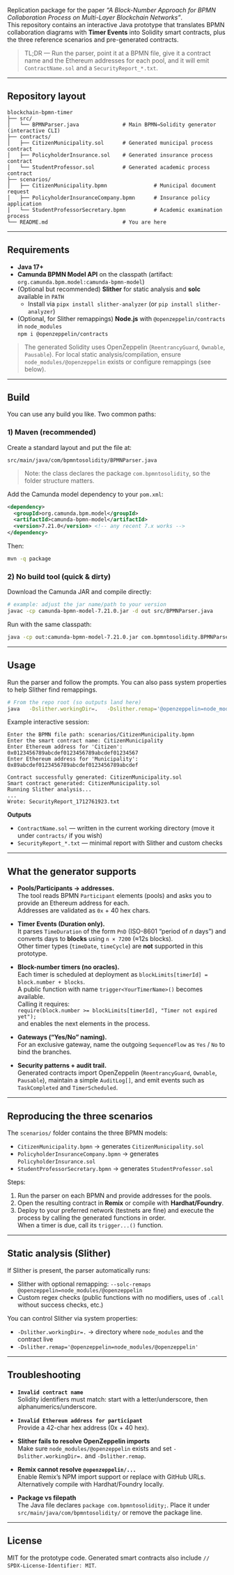 Replication package for the paper _“A Block-Number Approach for BPMN Collaboration Process on Multi-Layer Blockchain Networks”_.  
This repository contains an interactive Java prototype that translates BPMN collaboration diagrams with **Timer Events** into Solidity smart contracts, plus the three reference scenarios and pre-generated contracts.

> TL;DR — Run the parser, point it at a BPMN file, give it a contract name and the Ethereum addresses for each pool, and it will emit `ContractName.sol` and a `SecurityReport_*.txt`.

---

## Repository layout

```
blockchain-bpmn-timer
├── src/
│   └── BPMNParser.java              # Main BPMN→Solidity generator (interactive CLI)
├── contracts/
│   ├── CitizenMunicipality.sol      # Generated municipal process contract
│   ├── PolicyholderInsurance.sol    # Generated insurance process contract
│   └── StudentProfessor.sol         # Generated academic process contract
├── scenarios/
│   ├── CitizenMunicipality.bpmn               # Municipal document request
│   ├── PolicyholderInsuranceCompany.bpmn      # Insurance policy application
│   └── StudentProfessorSecretary.bpmn         # Academic examination process
└── README.md                        # You are here
```

---

## Requirements

- **Java 17+**
- **Camunda BPMN Model API** on the classpath (artifact: `org.camunda.bpm.model:camunda-bpmn-model`)
- (Optional but recommended) **Slither** for static analysis and **solc** available in `PATH`
  - Install via `pipx install slither-analyzer` (or `pip install slither-analyzer`)
- (Optional, for Slither remappings) **Node.js** with `@openzeppelin/contracts` in `node_modules`  
  `npm i @openzeppelin/contracts`

> The generated Solidity uses OpenZeppelin (`ReentrancyGuard`, `Ownable`, `Pausable`). For local static analysis/compilation, ensure `node_modules/@openzeppelin` exists or configure remappings (see below).

---

## Build

You can use any build you like. Two common paths:

### 1) Maven (recommended)
Create a standard layout and put the file at:
```
src/main/java/com/bpmntosolidity/BPMNParser.java
```
> Note: the class declares the package `com.bpmntosolidity`, so the folder structure matters.

Add the Camunda model dependency to your `pom.xml`:
```xml
<dependency>
  <groupId>org.camunda.bpm.model</groupId>
  <artifactId>camunda-bpmn-model</artifactId>
  <version>7.21.0</version> <!-- any recent 7.x works -->
</dependency>
```

Then:
```bash
mvn -q package
```

### 2) No build tool (quick & dirty)
Download the Camunda JAR and compile directly:
```bash
# example: adjust the jar name/path to your version
javac -cp camunda-bpmn-model-7.21.0.jar -d out src/BPMNParser.java
```
Run with the same classpath:
```bash
java -cp out:camunda-bpmn-model-7.21.0.jar com.bpmntosolidity.BPMNParser
```

---

## Usage

Run the parser and follow the prompts. You can also pass system properties to help Slither find remappings.

```bash
# From the repo root (so outputs land here)
java   -Dslither.workingDir=.   -Dslither.remap='@openzeppelin=node_modules/@openzeppelin'   -cp target/classes:$(mvn -q -Dexec.executable=echo -Dexec.args='%classpath' --non-recursive exec:classpath)   com.bpmntosolidity.BPMNParser
```

Example interactive session:
```
Enter the BPMN file path: scenarios/CitizenMunicipality.bpmn
Enter the smart contract name: CitizenMunicipality
Enter Ethereum address for 'Citizen': 0x0123456789abcdef0123456789abcdef01234567
Enter Ethereum address for 'Municipality': 0x89abcdef0123456789abcdef0123456789abcdef

Contract successfully generated: CitizenMunicipality.sol
Smart contract generated: CitizenMunicipality.sol
Running Slither analysis...
...
Wrote: SecurityReport_1712761923.txt
```

**Outputs**
- `ContractName.sol` — written in the current working directory (move it under `contracts/` if you wish)
- `SecurityReport_*.txt` — minimal report with Slither and custom checks

---

## What the generator supports

- **Pools/Participants → addresses.**  
  The tool reads BPMN `Participant` elements (pools) and asks you to provide an Ethereum address for each.  
  Addresses are validated as `0x` + 40 hex chars.

- **Timer Events (Duration only).**  
  It parses `TimeDuration` of the form `PnD` (ISO-8601 “period of _n_ days”) and converts days to **blocks** using `n × 7200` (≈12s blocks).  
  Other timer types (`timeDate`, `timeCycle`) are **not** supported in this prototype.

- **Block-number timers (no oracles).**  
  Each timer is scheduled at deployment as `blockLimits[timerId] = block.number + blocks`.  
  A public function with name `trigger<YourTimerName>()` becomes available.  
  Calling it requires:  
  `require(block.number >= blockLimits[timerId], "Timer not expired yet");`  
  and enables the next elements in the process.

- **Gateways (“Yes/No” naming).**  
  For an exclusive gateway, name the outgoing `SequenceFlow` as `Yes` / `No` to bind the branches.

- **Security patterns + audit trail.**  
  Generated contracts import OpenZeppelin (`ReentrancyGuard`, `Ownable`, `Pausable`), maintain a simple `AuditLog[]`, and emit events such as `TaskCompleted` and `TimerScheduled`.

---

## Reproducing the three scenarios

The `scenarios/` folder contains the three BPMN models:

- `CitizenMunicipality.bpmn` → generates `CitizenMunicipality.sol`
- `PolicyholderInsuranceCompany.bpmn` → generates `PolicyholderInsurance.sol`
- `StudentProfessorSecretary.bpmn` → generates `StudentProfessor.sol`

Steps:
1. Run the parser on each BPMN and provide addresses for the pools.
2. Open the resulting contract in **Remix** or compile with **Hardhat/Foundry**.
3. Deploy to your preferred network (testnets are fine) and execute the process by calling the generated functions in order.  
   When a timer is due, call its `trigger...()` function.

---

## Static analysis (Slither)

If Slither is present, the parser automatically runs:
- Slither with optional remapping: `--solc-remaps @openzeppelin=node_modules/@openzeppelin`
- Custom regex checks (public functions with no modifiers, uses of `.call` without success checks, etc.)

You can control Slither via system properties:
- `-Dslither.workingDir=.`  → directory where `node_modules` and the contract live
- `-Dslither.remap='@openzeppelin=node_modules/@openzeppelin'`

---

## Troubleshooting

- **`Invalid contract name`**  
  Solidity identifiers must match: start with a letter/underscore, then alphanumerics/underscore.

- **`Invalid Ethereum address for participant`**  
  Provide a 42-char hex address (0x + 40 hex).

- **Slither fails to resolve OpenZeppelin imports**  
  Make sure `node_modules/@openzeppelin` exists and set `-Dslither.workingDir=.` and `-Dslither.remap`.

- **Remix cannot resolve `@openzeppelin/...`**  
  Enable Remix’s NPM import support or replace with GitHub URLs. Alternatively compile with Hardhat/Foundry locally.

- **Package vs filepath**  
  The Java file declares `package com.bpmntosolidity;`. Place it under `src/main/java/com/bpmntosolidity/` or remove the package line.

---

## License

MIT for the prototype code. Generated smart contracts also include `// SPDX-License-Identifier: MIT`.
